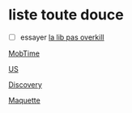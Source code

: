 # liste toute douce

- [ ] essayer [la lib pas overkill](https://www.npmjs.com/package/@zootools/email-spell-checker)

[MobTime](https://mobtime.hadrienmp.fr/mob/pass-culture)

[US](https://passculture.atlassian.net/browse/PC-19223)

[Discovery](https://www.notion.so/passcultureapp/Discovery-4caa697a61584f749241bcaf43de23a2#09e55fea474b4af9959ab2a0d9c7a298)

[Maquette](https://www.figma.com/file/p970SfjUccRpXdcyn7MzcR/APP---2022---10---Aide-%C3%A0-la-connexion?node-id=858%3A4692&t=got0DF8eXItrQKUr-4)

